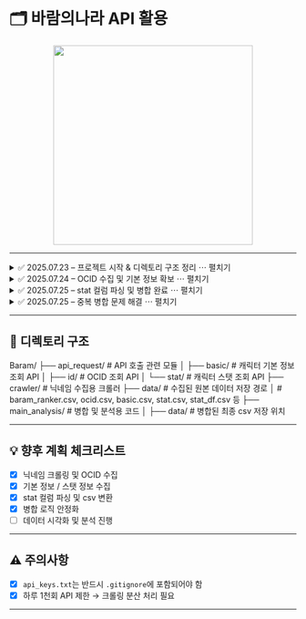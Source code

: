 # 🗂️ 바람의나라 API 활용

<p align="center">
  <img src="https://blog.kakaocdn.net/dna/bNf4cM/btsKF4DNtnq/AAAAAAAAAAAAAAAAAAAAAK6ke22ku0kH6VncFJT7fiEfxeq_skFMXY4g_Rf_gcGp/img.jpg?credential=yqXZFxpELC7KVnFOS48ylbz2pIh7yKj8&expires=1753973999&allow_ip=&allow_referer=&signature=RSGKUhcwugcO0FvEIq0yF%2BVCJkI%3D" width="350"/>
</p>

---

<details>
  <summary>✅ 2025.07.23 – 프로젝트 시작 & 디렉토리 구조 정리 ⋯ 펼치기</summary>

  ### 🔧 초기 설정
  - `Baram` 폴더 아래로 전체 구조 정리
  - `api_request/` 하위에 `basic`, `id`, `stat` 별로 API 분리
  - `crawler/` 디렉토리에 닉네임 수집용 스크립트 분리
  - `data/` 폴더에 csv 저장: `ocid.csv`, `basic.csv`, `stat.csv`

</details>

<details>
  <summary>✅ 2025.07.24 – OCID 수집 및 기본 정보 확보 ⋯ 펼치기</summary>

  ### 🔍 OCID 및 기본 정보 수집
  - `nickname_crawler.py`로 닉네임 500개 수집
  - 각 닉네임 기준 OCID 수집 → `ocid.csv` 저장
  - OCID로 기본 정보, 스탯 정보 수집 → `basic.csv`, `stat.csv`

</details>

<details>
  <summary>✅ 2025.07.25 – stat 컬럼 파싱 및 병합 완료 ⋯ 펼치기</summary>

  ### 🧩 stat 컬럼 전처리 & 병합
  - `stat` 컬럼이 리스트(dict) 형태로 되어 있어 펼침 처리
  - `stat_df.csv`로 저장 (힘, 지력, 체력 등 컬럼화)
  - `character_name + server_name`을 기준으로 ocid 병합
  - `_x`, `_y` 문제 발생 → 중복 컬럼 제거 + 교집합 병합 처리
  - 최종 병합 파일 `merged_df.csv` 저장 완료!

</details>

<details>
  <summary>✅ 2025.07.25 – 중복 병합 문제 해결 ⋯ 펼치기</summary>

  ### 🧨 중복 문제 처리
  - 병합 결과 row 수가 620개로 터지는 문제 발생
  - `drop_duplicates(subset=['character_name', 'server_name'])`로 중복 제거
  - 1:N 병합 방지 성공 → `basic`, `ocid`의 구조 문제 해결
  - 지금은 완전히 정상적인 병합만 진행되도록 안정화 완료!

</details>

---
## 🧱 디렉토리 구조
Baram/
├── api_request/ # API 호출 관련 모듈
│ ├── basic/ # 캐릭터 기본 정보 조회 API
│ ├── id/ # OCID 조회 API
│ └── stat/ # 캐릭터 스탯 조회 API
├── crawler/ # 닉네임 수집용 크롤러
├── data/ # 수집된 원본 데이터 저장 경로
│ # baram_ranker.csv, ocid.csv, basic.csv, stat.csv, stat_df.csv 등
├── main_analysis/ # 병합 및 분석용 코드
│ ├── data/ # 병합된 최종 csv 저장 위치



---

## 💡 향후 계획 체크리스트

- [x] 닉네임 크롤링 및 OCID 수집
- [x] 기본 정보 / 스탯 정보 수집
- [x] stat 컬럼 파싱 및 csv 변환
- [x] 병합 로직 안정화
- [ ] 데이터 시각화 및 분석 진행

---

## ⚠️ 주의사항

- [x] `api_keys.txt`는 반드시 `.gitignore`에 포함되어야 함
- [x] 하루 1천회 API 제한 → 크롤링 분산 처리 필요

---

